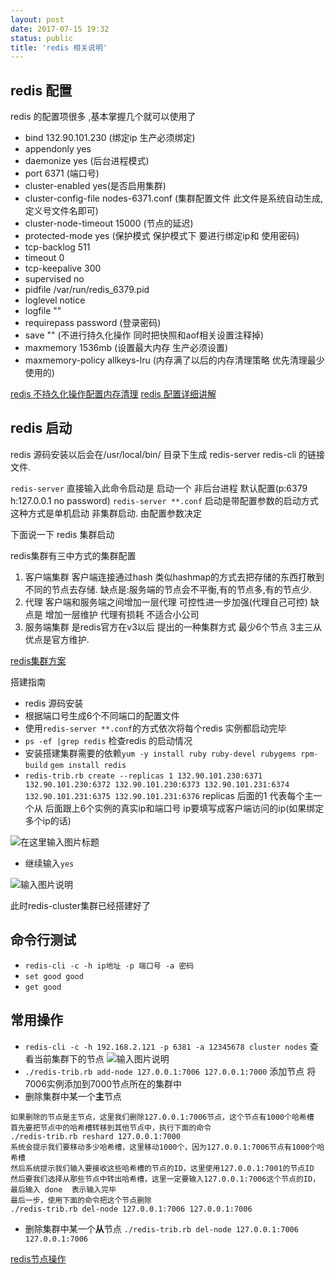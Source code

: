 ```yaml
---
layout: post
date: 2017-07-15 19:32
status: public
title: 'redis 相关说明'
---
```


## redis 配置
redis 的配置项很多 ,基本掌握几个就可以使用了
* bind 132.90.101.230	(绑定ip 生产必须绑定)
* appendonly yes      
* daemonize yes		(后台进程模式)
* port 6371			(端口号)
* cluster-enabled	yes(是否启用集群)
* cluster-config-file nodes-6371.conf  (集群配置文件  此文件是系统自动生成,定义号文件名即可)
* cluster-node-timeout 15000		(节点的延迟)
* protected-mode yes			(保护模式   保护模式下 要进行绑定ip和 使用密码)
* tcp-backlog 511
* timeout 0
* tcp-keepalive 300
* supervised no
* pidfile /var/run/redis_6379.pid		
* loglevel notice
* logfile ""
* requirepass password   (登录密码)
* save ""      (不进行持久化操作 同时把快照和aof相关设置注释掉)
* maxmemory 1536mb (设置最大内存 生产必须设置)
* maxmemory-policy allkeys-lru  (内存满了以后的内存清理策略  优先清理最少使用的)

[redis 不持久化操作配置内存清理](http://blog.csdn.net/qq_18860653/article/details/53230903)
[redis 配置详细讲解](http://www.cnblogs.com/cxd4321/archive/2012/12/14/2817669.html "redis 配置详细讲解")

## redis 启动
redis 源码安装以后会在/usr/local/bin/ 目录下生成 redis-server redis-cli 的链接文件.

`redis-server` 直接输入此命令启动是 启动一个 非后台进程 默认配置(p:6379 h:127.0.0.1 no password)
`redis-server **.conf` 启动是带配置参数的启动方式  这种方式是单机启动 非集群启动. 由配置参数决定

下面说一下 redis 集群启动

redis集群有三中方式的集群配置
1. 客户端集群 客户端连接通过hash 类似hashmap的方式去把存储的东西打散到不同的节点去存储. 缺点是:服务端的节点会不平衡,有的节点多,有的节点少.
2. 代理 客户端和服务端之间增加一层代理 可控性进一步加强(代理自己可控) 缺点是 增加一层维护 代理有损耗 不适合小公司
3. 服务端集群 是redis官方在v3以后 提出的一种集群方式 最少6个节点 3主三从 优点是官方维护.

[redis集群方案](https://www.zhihu.com/question/21419897)

搭建指南
* redis 源码安装
* 根据端口号生成6个不同端口的配置文件
* 使用`redis-server **.conf`的方式依次将每个redis 实例都启动完毕
* `ps -ef |grep redis` 检查redis 的启动情况
* 安装搭建集群需要的依赖`yum -y install ruby ruby-devel rubygems rpm-build`  `gem install redis` 
* `redis-trib.rb create --replicas 1 132.90.101.230:6371 132.90.101.230:6372 132.90.101.230:6373 132.90.101.231:6374 132.90.101.231:6375 132.90.101.231:6376` replicas  后面的1 代表每个主一个从 后面跟上6个实例的真实ip和端口号   ip要填写成客户端访问的ip(如果绑定多个ip的话)

![](https://static.oschina.net/uploads/img/201707/13110541_sv5V.png "在这里输入图片标题")

* 继续输入`yes`

![输入图片说明](https://static.oschina.net/uploads/img/201707/13110823_sOtB.png "在这里输入图片标题")

此时redis-cluster集群已经搭建好了


## 命令行测试
* `redis-cli -c -h ip地址 -p 端口号 -a 密码`
* `set good good`
* `get good`

## 常用操作
* `redis-cli -c -h 192.168.2.121 -p 6381 -a 12345678 cluster nodes` 查看当前集群下的节点
![输入图片说明](https://static.oschina.net/uploads/img/201707/13112041_oUnm.png "在这里输入图片标题")
* `./redis-trib.rb add-node 127.0.0.1:7006 127.0.0.1:7000` 添加节点 将7006实例添加到7000节点所在的集群中
* 删除集群中某一个**主**节点
```text 
如果删除的节点是主节点，这里我们删除127.0.0.1:7006节点，这个节点有1000个哈希槽
首先要把节点中的哈希槽转移到其他节点中，执行下面的命令
./redis-trib.rb reshard 127.0.0.1:7000
系统会提示我们要移动多少哈希槽，这里移动1000个，因为127.0.0.1:7006节点有1000个哈希槽
然后系统提示我们输入要接收这些哈希槽的节点的ID，这里使用127.0.0.1:7001的节点ID
然后要我们选择从那些节点中转出哈希槽，这里一定要输入127.0.0.1:7006这个节点的ID，最后输入 done  表示输入完毕
最后一步，使用下面的命令把这个节点删除
./redis-trib.rb del-node 127.0.0.1:7006 127.0.0.1:7006
```
* 删除集群中某一个**从**节点
`./redis-trib.rb del-node 127.0.0.1:7006 127.0.0.1:7006`

[redis节点操作](http://blog.csdn.net/xu470438000/article/details/42972123)